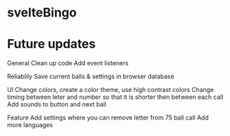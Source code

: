 # svelteBingo

# Future updates
General
Clean up code
	Add event listeners

Reliablily
Save current balls & settings in browser database

UI
Change colors, create a color theme, use high contrast colors
Change timing between leter and number so that it is shorter then between each call
Add sounds to button and next ball

Feature
Add settings where you can remove letter from 75 ball call
Add more languages